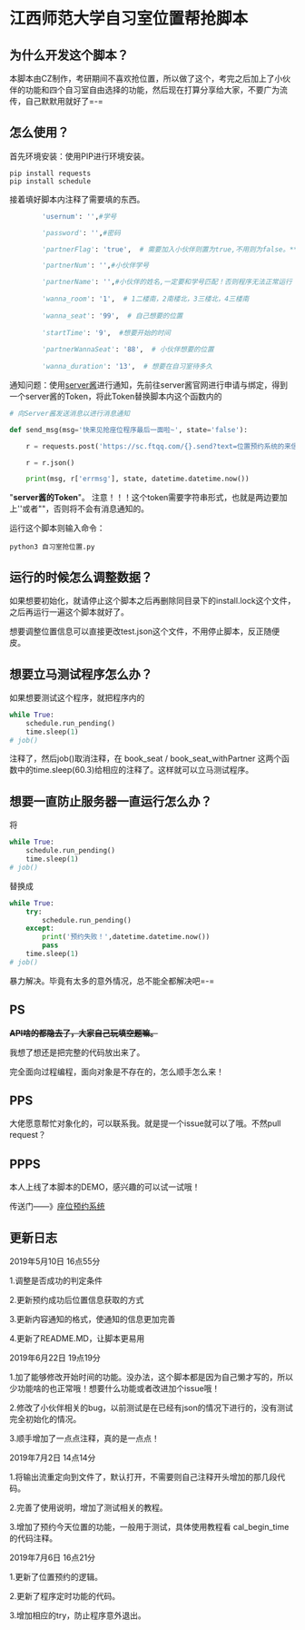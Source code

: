 # 江西师范大学自习室位置帮抢脚本

## 为什么开发这个脚本？

本脚本由CZ制作，考研期间不喜欢抢位置，所以做了这个，考完之后加上了小伙伴的功能和四个自习室自由选择的功能，然后现在打算分享给大家，不要广为流传，自己默默用就好了=-=

## 怎么使用？

首先环境安装：使用PIP进行环境安装。

```
pip install requests
pip install schedule
```

接着填好脚本内注释了需要填的东西。

```python
​        'usernum': '',#学号

        'password': '',#密码

        'partnerFlag': 'true',  # 需要加入小伙伴则置为true,不用则为false。** 如果加入小伙伴则与小伙伴相关的内容都需要填写，并且正确！ **

        'partnerNum': '',#小伙伴学号

        'partnerName': '',#小伙伴的姓名,一定要和学号匹配！否则程序无法正常运行
        
        'wanna_room': '1',  # 1二楼南，2南楼北，3三楼北，4三楼南
        
        'wanna_seat': '99',  # 自己想要的位置
        
        'startTime': '9',  #想要开始的时间
        
        'partnerWannaSeat': '88',  # 小伙伴想要的位置
        
        'wanna_duration': '13',  # 想要在自习室待多久

```

通知问题：使用[server酱](http://sc.ftqq.com)进行通知，先前往server酱官网进行申请与绑定，得到一个server酱的Token，将此Token替换脚本内这个函数内的

```python
# 向Server酱发送消息以进行消息通知

def send_msg(msg='快来见抢座位程序最后一面啦~', state='false'):

​    r = requests.post('https://sc.ftqq.com/{}.send?text=位置预约系统的来信&desp={}'.format(Server酱的Token, msg))

​    r = r.json()

​    print(msg, r['errmsg'], state, datetime.datetime.now())
```

"**server酱的Token**"。  注意！！！这个token需要字符串形式，也就是两边要加上''或者""，否则将不会有消息通知的。



运行这个脚本则输入命令：

```
python3 自习室抢位置.py
```

## 运行的时候怎么调整数据？

如果想要初始化，就请停止这个脚本之后再删除同目录下的install.lock这个文件，之后再运行一遍这个脚本就好了。

想要调整位置信息可以直接更改test.json这个文件，不用停止脚本，反正随便皮。

## 想要立马测试程序怎么办？
如果想要测试这个程序，就把程序内的
```python
while True:
    schedule.run_pending()
    time.sleep(1)
# job()
```
注释了，然后job()取消注释，在 book_seat / book_seat_withPartner 这两个函数中的time.sleep(60.3)给相应的注释了。这样就可以立马测试程序。

## 想要一直防止服务器一直运行怎么办？
将
```python
while True:
    schedule.run_pending()
    time.sleep(1)
# job()
```
替换成
```python
while True:
    try:
        schedule.run_pending()
    except:
        print('预约失败！',datetime.datetime.now())
        pass
    time.sleep(1)
# job()
```
暴力解决。毕竟有太多的意外情况，总不能全都解决吧=-=

## PS

 **~~API啥的都隐去了，大家自己玩填空题嘛。~~**

我想了想还是把完整的代码放出来了。

 完全面向过程编程，面向对象是不存在的，怎么顺手怎么来！ 

## PPS

大佬愿意帮忙对象化的，可以联系我。就是提一个issue就可以了哦。不然pull request？

## PPPS

本人上线了本脚本的DEMO，感兴趣的可以试一试哦！

传送门——》[座位预约系统](http://bookseats.cunzao.xyz:8000/index/)



## 更新日志

2019年5月10日 16点55分

1.调整是否成功的判定条件

2.更新预约成功后位置信息获取的方式

3.更新内容通知的格式，使通知的信息更加完善

4.更新了README.MD，让脚本更易用


2019年6月22日 19点19分

1.加了能够修改开始时间的功能。没办法，这个脚本都是因为自己懒才写的，所以少功能啥的也正常哦！想要什么功能或者改进加个issue哦！

2.修改了小伙伴相关的bug，以前测试是在已经有json的情况下进行的，没有测试完全初始化的情况。

3.顺手增加了一点点注释，真的是一点点！


2019年7月2日 14点14分

1.将输出流重定向到文件了，默认打开，不需要则自己注释开头增加的那几段代码。

2.完善了使用说明，增加了测试相关的教程。

3.增加了预约今天位置的功能，一般用于测试，具体使用教程看 cal_begin_time 的代码注释。


2019年7月6日 16点21分

1.更新了位置预约的逻辑。

2.更新了程序定时功能的代码。

3.增加相应的try，防止程序意外退出。
